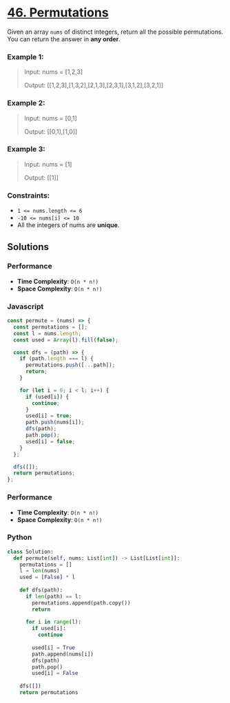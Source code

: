# [46. Permutations](https://leetcode.com/problems/permutations/description/)

Given an array `nums` of distinct integers, return all the possible permutations. You can return the answer in **any order**.

 
### Example 1:
> Input: nums = [1,2,3]
>
> Output: [[1,2,3],[1,3,2],[2,1,3],[2,3,1],[3,1,2],[3,2,1]]


### Example 2:
> Input: nums = [0,1]
>
> Output: [[0,1],[1,0]]


### Example 3:
> Input: nums = [1]
>
> Output: [[1]]
 

### Constraints:
- `1 <= nums.length <= 6`
- `-10 <= nums[i] <= 10`
- All the integers of nums are **unique**.


## Solutions

### Performance

- **Time Complexity**: `O(n * n!)`
- **Space Complexity**: `O(n * n!)`

### Javascript
```javascript
const permute = (nums) => {
  const permutations = [];
  const l = nums.length;
  const used = Array(l).fill(false);

  const dfs = (path) => {
    if (path.length === l) {
      permutations.push([...path]);
      return;
    }

    for (let i = 0; i < l; i++) {
      if (used[i]) {
        continue;
      }
      used[i] = true;
      path.push(nums[i]);
      dfs(path);
      path.pop();
      used[i] = false;
    }
  };

  dfs([]);
  return permutations;
};
```

### Performance

- **Time Complexity**: `O(n * n!)`
- **Space Complexity**: `O(n * n!)`

### Python
```python
class Solution:
  def permute(self, nums: List[int]) -> List[List[int]]:
    permutations = []
    l = len(nums)
    used = [False] * l
    
    def dfs(path):
      if len(path) == l:
        permutations.append(path.copy())
        return
      
      for i in range(l):
        if used[i]:
          continue
        
        used[i] = True
        path.append(nums[i])
        dfs(path)
        path.pop()
        used[i] = False
    
    dfs([])
    return permutations
```